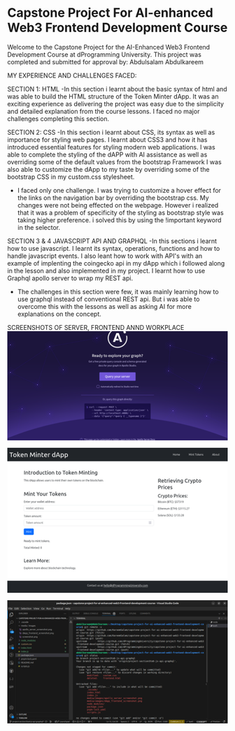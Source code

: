# Capstone Project For AI-enhanced Web3 Frontend Development Course

Welcome to the Capstone Project for the AI-Enhanced Web3 Frontend Development Course at dProgramming University.
This project was completed and submitted for approval by:
Abdulsalam Abdulkareem

MY EXPERIENCE AND CHALLENGES FACED:

SECTION 1: HTML
-In this section i learnt about the basic syntax of html and was able to build the HTML structure of the Token Minter dApp. It was an exciting experience as delivering the project was easy due to the simplicity and detailed explanation from the course lessons. I faced no major challenges completing this section.

SECTION 2: CSS
-In this section i learnt about CSS, its syntax as well as importance for styling web pages. I learnt about CSS3 and how it has introduced essential features for styling modern web applications. I was able to complete the styling of the dAPP with AI assistance as well as overriding some of the default values from the bootstrap Framework I was also able to customize the dApp to my taste by overriding some of the bootstrap CSS in my custom.css stylesheet.

- I faced only one challenge. I was trying to customize a hover effect for the links on the navigation bar by overriding the bootstrap css. My changes were not being effected on the webpage. However i realized that it was a problem of specificity of the styling as bootstrap style was taking higher preference. i solved this by using the !important keyword in the selector.


SECTION 3 & 4 JAVASCRIPT API AND GRAPHQL
-In this sections i learnt how to use javascript. I learnt its syntax, operations, functions and how to handle javascript events. I also leant how to work with API's with an example of implenting the coingecko api in my dApp which i followed along in the lesson and also implemented in my project. I learnt how to use Graphql apollo server to wrap my REST api.

- The challenges in this section were few, it was mainly learning how to use graphql instead of conventional REST api. But i was able to overcome this with the lessons as well as asking AI for more explanations on the concept.

SCREENSHOTS OF SERVER, FRONTEND ANND WORKPLACE
![Apollo Server](media/images/apollo_server_screenshot.png)

![dApp Frontend](media/images/dApp_frontend_screenshot.png)


![VsCode Workspace](media/images/workspace(graphql%20_project).png)
